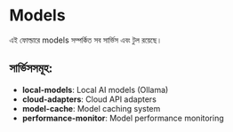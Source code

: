# Models

এই ফোল্ডারে models সম্পর্কিত সব সার্ভিস এবং টুল রয়েছে।

## সার্ভিসসমূহ:
- **local-models**: Local AI models (Ollama)
- **cloud-adapters**: Cloud API adapters
- **model-cache**: Model caching system
- **performance-monitor**: Model performance monitoring
